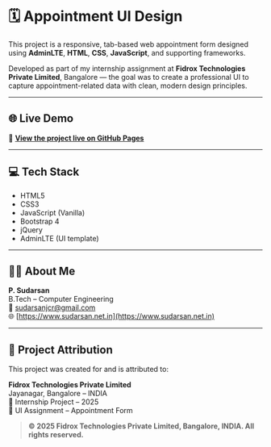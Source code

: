 
# 🗓️ Appointment UI Design

This project is a responsive, tab-based web appointment form designed using **AdminLTE**, **HTML**, **CSS**, **JavaScript**, and supporting frameworks.  

Developed as part of my internship assignment at **Fidrox Technologies Private Limited**, Bangalore — the goal was to create a professional UI to capture appointment-related data with clean, modern design principles.

---

## 🌐 Live Demo

🔗 **[View the project live on GitHub Pages](https://sudarsansda.github.io/appointment-ui-design/)**

---

## 💻 Tech Stack

- HTML5  
- CSS3  
- JavaScript (Vanilla)  
- Bootstrap 4  
- jQuery  
- AdminLTE (UI template)

---

## 👨‍💻 About Me

**P. Sudarsan**  
B.Tech – Computer Engineering  
📧 [sudarsanjcr@gmail.com](mailto:sudarsanjcr@gmail.com)  
🌐 [https://www.sudarsan.net.in](https://www.sudarsan.net.in)




---

## 🏢 Project Attribution

This project was created for and is attributed to:

**Fidrox Technologies Private Limited**  
Jayanagar, Bangalore – INDIA  
📅 Internship Project – 2025  
📝 UI Assignment – Appointment Form  

> **© 2025 Fidrox Technologies Private Limited, Bangalore, INDIA. All rights reserved.**
